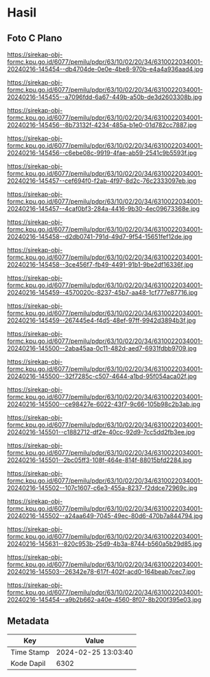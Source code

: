 # Hasil

## Foto C Plano

https://sirekap-obj-formc.kpu.go.id/6077/pemilu/pdpr/63/10/02/20/34/6310022034001-20240216-145454--db4704de-0e0e-4be8-970b-e4a4a936aad4.jpg

https://sirekap-obj-formc.kpu.go.id/6077/pemilu/pdpr/63/10/02/20/34/6310022034001-20240216-145455--a7096fdd-6a67-449b-a50b-de3d2603308b.jpg

https://sirekap-obj-formc.kpu.go.id/6077/pemilu/pdpr/63/10/02/20/34/6310022034001-20240216-145456--8b73132f-4234-485a-b1e0-01d782cc7887.jpg

https://sirekap-obj-formc.kpu.go.id/6077/pemilu/pdpr/63/10/02/20/34/6310022034001-20240216-145456--c6ebe08c-9919-4fae-ab59-2541c9b5593f.jpg

https://sirekap-obj-formc.kpu.go.id/6077/pemilu/pdpr/63/10/02/20/34/6310022034001-20240216-145457--cef694f0-f2ab-4f97-8d2c-76c2333097eb.jpg

https://sirekap-obj-formc.kpu.go.id/6077/pemilu/pdpr/63/10/02/20/34/6310022034001-20240216-145457--4caf0bf3-284a-4416-9b30-4ec09673368e.jpg

https://sirekap-obj-formc.kpu.go.id/6077/pemilu/pdpr/63/10/02/20/34/6310022034001-20240216-145458--d2db0741-791d-49d7-9f54-15651fef12de.jpg

https://sirekap-obj-formc.kpu.go.id/6077/pemilu/pdpr/63/10/02/20/34/6310022034001-20240216-145458--3ce456f7-fb49-4491-91b1-9be2df16336f.jpg

https://sirekap-obj-formc.kpu.go.id/6077/pemilu/pdpr/63/10/02/20/34/6310022034001-20240216-145459--4570020c-8237-45b7-aa48-1cf777e87716.jpg

https://sirekap-obj-formc.kpu.go.id/6077/pemilu/pdpr/63/10/02/20/34/6310022034001-20240216-145459--267445e4-f4d5-48ef-97ff-9942d3894b3f.jpg

https://sirekap-obj-formc.kpu.go.id/6077/pemilu/pdpr/63/10/02/20/34/6310022034001-20240216-145500--2aba45aa-0c11-482d-aed7-6931fdbb9709.jpg

https://sirekap-obj-formc.kpu.go.id/6077/pemilu/pdpr/63/10/02/20/34/6310022034001-20240216-145500--32f7285c-c507-4644-a1bd-95f054aca02f.jpg

https://sirekap-obj-formc.kpu.go.id/6077/pemilu/pdpr/63/10/02/20/34/6310022034001-20240216-145500--ce98427e-6022-43f7-9c66-105b98c2b3ab.jpg

https://sirekap-obj-formc.kpu.go.id/6077/pemilu/pdpr/63/10/02/20/34/6310022034001-20240216-145501--c1882712-df2e-40cc-92d9-7cc5dd2fb3ee.jpg

https://sirekap-obj-formc.kpu.go.id/6077/pemilu/pdpr/63/10/02/20/34/6310022034001-20240216-145501--2bc05ff3-108f-464e-814f-88015bfd2284.jpg

https://sirekap-obj-formc.kpu.go.id/6077/pemilu/pdpr/63/10/02/20/34/6310022034001-20240216-145502--107c1607-c6e3-455a-8237-f2ddce72969c.jpg

https://sirekap-obj-formc.kpu.go.id/6077/pemilu/pdpr/63/10/02/20/34/6310022034001-20240216-145502--a24aa649-7045-49ec-80d6-470b7a844794.jpg

https://sirekap-obj-formc.kpu.go.id/6077/pemilu/pdpr/63/10/02/20/34/6310022034001-20240216-145631--820c953b-25d9-4b3a-8744-b560a5b29d85.jpg

https://sirekap-obj-formc.kpu.go.id/6077/pemilu/pdpr/63/10/02/20/34/6310022034001-20240216-145503--26342e78-617f-402f-acd0-164beab7cec7.jpg

https://sirekap-obj-formc.kpu.go.id/6077/pemilu/pdpr/63/10/02/20/34/6310022034001-20240216-145454--a9b2b662-a40e-4560-8f07-8b200f395e03.jpg


## Metadata

| Key        | Value               |
| ---------- | ------------------- |
| Time Stamp | 2024-02-25 13:03:40 |
| Kode Dapil | 6302                |



